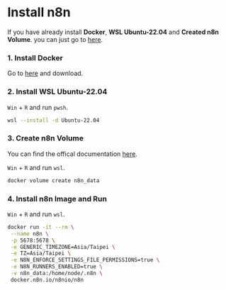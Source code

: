 # Install n8n
If you have already install **Docker**, **WSL Ubuntu-22.04** and **Created n8n Volume**. you can just go to [here](#4-install-n8n-image-and-run).


### 1. Install Docker
Go to [here](https://docs.docker.com/desktop/setup/install/windows-install/) and download.
### 2. Install WSL Ubuntu-22.04
`Win` + `R` and run `pwsh`.
```bash
wsl --install -d Ubuntu-22.04
```
### 3. Create n8n Volume
You can find the offical documentation [here](https://docs.n8n.io/hosting/installation/docker/#starting-n8n).

`Win` + `R` and run `wsl`.
```bash
docker volume create n8n_data
```
### 4. Install n8n Image and Run
`Win` + `R` and run `wsl`.
```bash
docker run -it --rm \
 --name n8n \
 -p 5678:5678 \
 -e GENERIC_TIMEZONE=Asia/Taipei \
 -e TZ=Asia/Taipei \
 -e N8N_ENFORCE_SETTINGS_FILE_PERMISSIONS=true \
 -e N8N_RUNNERS_ENABLED=true \
 -v n8n_data:/home/node/.n8n \
 docker.n8n.io/n8nio/n8n
```